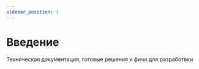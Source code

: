 ```yaml
---
sidebar_position: 1
---
```


# Введение

Техническая документация, готовые решения и фичи для разработвки